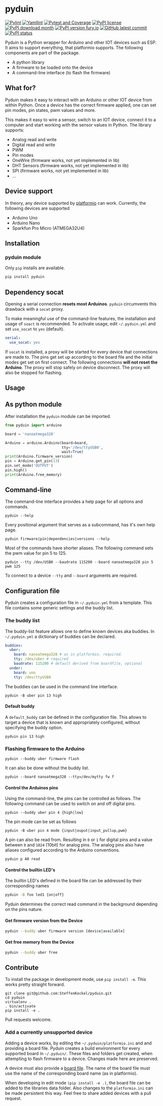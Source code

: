 # pyduin

[![Pylint](https://github.com/SteffenKockel/pyduin/actions/workflows/pylint.yml/badge.svg)](https://github.com/SteffenKockel/pyduin/actions/workflows/pylint.yml)
[![Yamllint](https://github.com/SteffenKockel/pyduin/actions/workflows/yamllint.yml/badge.svg)](https://github.com/SteffenKockel/pyduin/actions/workflows/yamllint.yml)
[![Pytest and Coverage](https://github.com/SteffenKockel/pyduin/actions/workflows/pytest.yml/badge.svg)](https://github.com/SteffenKockel/pyduin/actions/workflows/pytest.yml)
[![PyPI license](https://img.shields.io/pypi/l/pyduin.svg)](https://pypi.python.org/pypi/pyduin/)
[![PyPI download month](https://img.shields.io/pypi/dm/pyduin.svg)](https://pypi.python.org/pypi/pyduin/)
[![PyPI version fury.io](https://badge.fury.io/py/pyduin.svg)](https://pypi.python.org/pypi/pyduin/)
[![GitHub latest commit](https://badgen.net/github/last-commit/steffenkockel/pyduin)](https://GitHub.com/steffenkockel/pyduin/commit/)
[![PyPI status](https://img.shields.io/pypi/status/pyduin.svg)](https://pypi.python.org/pypi/pyduin/)

Pyduin is a Python wrapper for Arduino and other IOT devices such as ESP. It aims to support everything, that platformio supports. The following components are part of the package.

* A python library
* A firmware to be loaded onto the device
* A command-line interface (to flash the firmware)

## What for?

Pyduin makes it easy to interact with an Arduino or other IOT device from within Python. Once a device has the correct firmware applied, one can set pin modes, pin states, pwm values and more.

This makes it easy to wire a sensor, switch to an IOT device, connect it to a computer and start working with the sensor values in Python. The library supports:

- Analog read and write
- Digital read and write
- PWM
- Pin modes
- OneWire (firmware works, not yet implemented in lib)
- DHT Sensors (firmware works, not yet implemented in lib)
- SPI (firmware works, not yet implemented in lib)
- ...

## Device support

In theory, any device supported by [platformio](https://platformio.org/) can work. Currently, the following devices are supported

* Arduino Uno
* Arduino Nano
* Sparkfun Pro Micro (ATMEGA32U4)

## Installation

### pyduin module

Only `pip` installs are available.

```bash
pip install pyduin
```
## Dependency socat

Opening a serial connection **resets most Arduinos**. `pyduin` circumvents this drawback with a `socat` proxy.

To make meaningful use of the command-line features, the installation and usage of `soact` is recommended. To activate usage, edit `~/.pyduin.yml` and set `use_socat` to `yes` (default).
```yaml
serial:
  use_socat: yes
```
If `socat` is installed, a proxy will be started for every device that connections are made to. The pins get set up according to the board file and the initial modes get set on first connect. The following connections **will not reset the Arduino**. The proxy will stop safely on device disconnect. The proxy will also be stopped for flashing.

## Usage

## As python module

After installation the `pyduin` module can be imported.
```python
from pyduin import arduino

board = 'nanoatmega328'

Arduino = arduino.Arduino(board=board,
                          tty='/dev/ttyUSB0',
                          wait=True)
print(Arduino.firmware_version)
pin = Arduino.get_pin(13)
pin.set_mode('OUTPUT')
pin.high()
print(Arduino.free_memory)

```

## Command-line

The command-line interface provides a help page for all options and commands.

```
pyduin --help
```

Every positional argument that serves as a subcommand, has it's own help page.

```
pyduin firmware|pin|dependencies|versions --help
```

Most of the commands have shorter aliases. The following command sets the pwm value for pin 5 to 125.

```
pyduin --tty /dev/USB0 --baudrate 115200 --board nanoatmega328 pin 5 pwm 125
```
To connect to a device `--tty` and `--board` arguments are required.

## Configuration file

Pyduin creates a configuration file in `~/.pyduin.yml` from a template. This file contains some generic settings and the buddy list.

### The buddy list

The buddy-list feature allows one to define known devices aka buddies. In `~/.pyduin.yml` a dictionary of buddies can be declared. 
```yaml
buddies:
  uber:
    board: nanoatmega328 # as in platformio. required.
    tty: /dev/uber # required
    baudrate: 115200 # default derived from boardfile, optional
  under:
    board: uno
    tty: /dev/ttyUSB0
```
The buddies can be used in the command line interface.

```
pyduin -B uber pin 13 high
```

#### Default buddy

A `default_buddy` can be defined in the configuration file. This allows to target a device that is known and appropriately configured, without specifying the buddy option.

```
pyduin pin 13 high
```

### Flashing firmware to the Arduino

```
pyduin --buddy uber firmware flash
```
It can also be done without the buddy list.
```
pyduin --board nanoatmega328 --tty=/dev/mytty fw f
```

#### Control the Arduinos pins

 Using the command-line, the pins can be controlled as follows. The following command can be used to switch on and off digital pins.

```
pyduin --buddy uber pin 4 {high|low}
```
The pin mode can be set as follows
```
pyduin -B uber pin 4 mode {input|ouput|input_pullup,pwm}
```
A pin can also be read from. Resulting in `0` or `1` for digital pins and a value between `0` and `1024` (10bit) for analog pins. The analog pins also have aliases configured according to the Arduino conventions.

```
pyduin p A0 read
```

#### Control the builtin LED's

The builtin LED's defined in the board file can be addressed by their corresponding names

```bash
pyduin -B foo led1 {on|off}
```
Pyduin determines the correct read command in the background depending on the pins nature.

#### Get firmware version from the Device

```bash
pyduin --buddy uber firmware version [device|available]
```
#### Get free memory from the Device

```bash
pyduin --buddy uber free
```

## Contribute

To install the package in development mode, use `pip install -e`. This works pretty straight forward.

```
git clone git@github.com:SteffenKockel/pyduin.git
cd pyduin
virtualenv .
. bin/activate
pip install -e .
```

Pull requests welcome.

### Add a currently unsupported device

Adding a device works, by editing the `~/.pyduin/platformio.ini` and and providing a board file. Pyduin creates a build environment for every supported board in `~/.pyduin/`. These files and folders get created, when attempting to flash firmware to a device. Changes made here are preserved.

A device must also provide a [board file](https://github.com/SteffenKockel/pyduin/tree/master/src/pyduin/data/boardfiles). The name of the board file must use the name of the corresponding board name (as in platformio).

When developing in edit mode `(pip install -e .)`, the board file can  be added to the libraries data folder. Also changes to the `platformio.ini` can be made persistent this way. Feel free to share added devices with a pull request.
